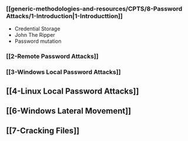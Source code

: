 ### [[generic-methodologies-and-resources/CPTS/8-Password Attacks/1-Introduction|1-Introducttion]] 
-  Credential Storage
- John The Ripper
- Password mutation
### [[2-Remote Password Attacks]]

### [[3-Windows Local Password Attacks]]
## [[4-Linux Local Password Attacks]]
## [[6-Windows Lateral Movement]]
## [[7-Cracking Files]]